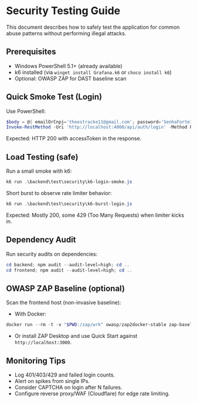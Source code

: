 # Security Testing Guide

This document describes how to safely test the application for common abuse patterns without performing illegal attacks.

## Prerequisites
- Windows PowerShell 5.1+ (already available)
- k6 installed (via `winget install Grafana.k6` or `choco install k6`)
- Optional: OWASP ZAP for DAST baseline scan

## Quick Smoke Test (Login)
Use PowerShell:

```powershell
$body = @{ emailOrCnpj='theostracke11@gmail.com'; password='SenhaForte123!' } | ConvertTo-Json
Invoke-RestMethod -Uri 'http://localhost:4000/api/auth/login' -Method POST -Body $body -ContentType 'application/json'
```

Expected: HTTP 200 with accessToken in the response.

## Load Testing (safe)
Run a small smoke with k6:

```powershell
k6 run .\backend\test\security\k6-login-smoke.js
```

Short burst to observe rate limiter behavior:

```powershell
k6 run .\backend\test\security\k6-burst-login.js
```

Expected: Mostly 200, some 429 (Too Many Requests) when limiter kicks in.

## Dependency Audit
Run security audits on dependencies:

```powershell
cd backend; npm audit --audit-level=high; cd ..
cd frontend; npm audit --audit-level=high; cd ..
```

## OWASP ZAP Baseline (optional)
Scan the frontend host (non-invasive baseline):
- With Docker:

```powershell
docker run --rm -t -v "$PWD:/zap/wrk" owasp/zap2docker-stable zap-baseline.py -t http://localhost:3000 -r zap-report.html
```

- Or install ZAP Desktop and use Quick Start against `http://localhost:3000`.

## Monitoring Tips
- Log 401/403/429 and failed login counts.
- Alert on spikes from single IPs.
- Consider CAPTCHA on login after N failures.
- Configure reverse proxy/WAF (Cloudflare) for edge rate limiting.
